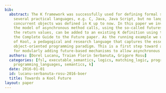 ```yaml
---
bib:
  abstract: The K framework was successfully used for defining formal semantics for
    several practical languages, e.g. C, Java, Java Script, but no language with distributed
    concurrent objects was defined in K up to now. In this paper we investigate how
    the model of asynchronous method calls, using the so-called futures for handling
    the return values, can be added to an existing K definition using the ideas from
    the Complete Guide to the Future paper. As the running example we use the K definition
    of Kool, a pedagogical and research language that captures the essence of the
    object-oriented programming paradigm. This is a first step toward a generic methodology
    for modularly adding future-based mechanisms to allow asynchronous method calls.
  authors: [Dorel Lucanu, Traian Florin Serbanuta, Grigore Rosu]
  categories: [fsl, executable_semantics, logics, matching_logic, program_verification,
    programming_languages, semantics, k]
  date: 2016-01-01
  id: lucanu-serbanuta-rosu-2016-boer
  title: Towards a Kool Future
layout: paper
---
```

